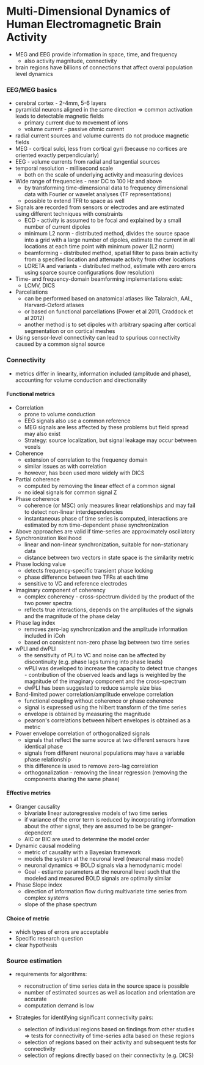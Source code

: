 # Multi-Dimensional Dynamics of Human Electromagnetic Brain Activity

- MEG and EEG provide information in space, time, and frequency
  - also activity magnitude, connectivity
- brain regions have billions of connections that affect overal population level dynamics

### EEG/MEG basics

- cerebral cortex - 2-4mm, 5-6 layers
- pyramidal neurons aligned in the same direction => common activation leads to detectable magnetic fields
  - primary current due to movement of ions
  - volume current - passive ohmic current
- radial current sources and volume currents do not produce magnetic fields
- MEG - cortical sulci, less from cortical gyri (because no cortices are oriented exactly perpendicularly)
- EEG - volume currents from radial and tangential sources
- temporal resolution - millisecond scale
  - both on the scale of underlying activity and measuring devices
- Wide range of frequencies - near DC to 100 Hz and above
  - by transforming time-dimensional data to frequency dimensional data with Fourier or wavelet analyses (TF representations)
  - possible to extend TFR to space as well
- Signals are recorded from sensors or electrodes and are estimated using different techniques with constraints
  - ECD - activity is assumed to be focal and explained by a small number of current dipoles
  - minimum L2 norm - distributed method, divides the source space into a grid with a large number of dipoles, estimate the current in all locations at each time point with minimum power (L2 norm)
  - beamforming - distributed method, spatial filter to pass brain activity from a specified location and attenuate activity from other locations
  - LORETA and variants - distributed method, estimate with zero errors using sparce source configurations (low resolution)
- Time- and frequency-domain beamforming implementations exist:
  - LCMV, DICS
- Parcellations
  - can be performed based on anatomical atlases like Talaraich, AAL, Harvard-Oxford atlases
  - or based on functional parcellations (Power et al 2011, Craddock et al 2012)
  - another method is to set dipoles with arbitrary spacing after cortical segmentation or on cortical meshes
- Using sensor-level connectivity can lead to spurious connectivity caused by a common signal source

### Connectivity

- metrics differ in linearity, information included (amplitude and phase), accounting for volume conduction and directionality

#### Functional metrics

- Correlation
  - prone to volume conduction
  - EEG signals also use a common reference
  - MEG signals are less affected by these problems but field spread may also exist
  - Strategy: source localization, but signal leakage may occur between voxels
- Coherence
  - extension of correlation to the frequency domain
  - similar issues as with correlation
  - however, has been used more widely with DICS
- Partial coherence
  - computed by removing the linear effect of a common signal
  - no ideal signals for common signal Z
- Phase coherence
  - coherence (or MSC) only measures linear relationships and may fail to detect non-linear interdependencies
  - instantaneous phase of time series is computed, interactions are estimated by n:m time-dependent phase synchronization
- Above approaches are valid if time-series are approximately oscillatory
- Synchronization likelihood
  - linear and non-linear synchronization, suitable for non-stationary data
  - distance between two vectors in state space is the similarity metric
- Phase locking value
  - detects frequency-specific transient phase locking
  - phase difference between two TFRs at each time
  - sensitive to VC and reference electrodes
- Imaginary component of coherency
  - complex coherency - cross-spectrum divided by the product of the two power spectra
  - reflects true interactions, depends on the amplitudes of the signals and the magnitude of the phase delay
- Phase lag index
  - removes zero-lag synchronization and the amplitude information included in iCoh
  - based on consistent non-zero phase lag between two time series
- wPLI and dwPLI
  - the sensitivity of PLI to VC and noise can be affected by discontinuity (e.g. phase lags turning into phase leads)
  - wPLI was developed to increase the capacity to detect true changes - contribution of the observed leads and lags is weighted by the magnitude of the imaginary component and the cross-spectrum
  - dwPLI has been suggested to reduce sample size bias
- Band-limited power correlation/amplitude envelope correlation 
  - functional coupling without coherence or phase coherence
  - signal is expressed using the hilbert transform of the time series
  - envelope is obtained by measuring the magnitude
  - pearson's correlations between hilbert envelopes is obtained as a metric
- Power envelope correlation of orthogonalized signals
  - signals that reflect the same source at two different sensors have identical phase
  - signals from different neuronal populations may have a variable phase relationship
  - this difference is used to remove zero-lag correlation
  - orthogonalization - removing the linear regression (removing the components sharing the same phase)

#### Effective metrics

- Granger causality
  - bivariate linear autoregressive models of two time series
  - if variance of the error term is reduced by incorporating information about the other signal, they are assumed to be be granger-dependent
  - AIC or BIC are used to determine the model order
- Dynamic causal modeling
  - metric of causality with a Bayesian framework
  - models the system at the neuronal level (neuronal mass model)
  - neuronal dynamics => BOLD signals via a hemodynamic model
  - Goal - estiamte parameters at the neuronal level such that the modeled and measured BOLD signals are optimally similar
- Phase Slope index 
  - direction of information flow during multivariate time series from complex systems
  - slope of the phase spectrum

#### Choice of metric

- which types of errors are acceptable
- Specific research question
- clear hypothesis

### Source estimation

- requirements for algorithms:

  - reconstruction of time series data in the source space is possible
  - number of estimated sources as well as location and orientation are accurate
  - computation demand is low

- Strategies for identifying significant connectivity pairs:

  - selection of individual regions based on findings from other studies => tests for connectivity of time-series adta based on these regions
  - selection of regions based on their activity and subsequent tests for connectivity
  - selection of regions directly based on their connectivity (e.g. DICS)

  